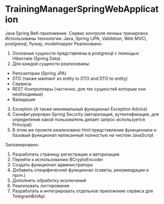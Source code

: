 # TrainingManagerSpringWebApplication

Java Spring Веб-приложение. Сервис контроля личных тренировок
Использованы технологии: Java, Spring (JPA, Validation, Web MVC), postgresql, flyway, modelmapper
Реализовано:
1. Основные сущности представлены в postgresql с помощью Hibernate (Spring Data)
2. Для каждой сущности реализованы:
- Репозитории (Spring JPA)
- DTO (также маппинг из entity to DTO and DTO to entity)
- Сервисы
- REST Контроллеры (частично, для тех сущностей которым они необходимые)
- Валидация
3. Exception (А также минимальный функционал Exception Advice)
4. Сконфигурирован Spring Security (авторизация, аутентификация, для определения какой пользователь делает запрос используется Principal)
5. В этом же проекте реализовано html представление функционала и базовый функционал написанный полностью на чистом JavaScript

Запланировано:
1) Разработать страницу регистрации и авторизации
2) Перейти к использованию BCryptoEncoder
3) Создать функционал администратора
4) Добавить специфический функционал (советы, рекомендации и проч.)
5) Дополнить обработку исключений
6) Реализовать логгирование
7) Разработать и интегрировать отдельное приложение сервиса для TelegramBotApi
